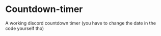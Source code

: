 # Countdown-timer
A working discord countdown timer (you have to change the date in the code yourself tho)
